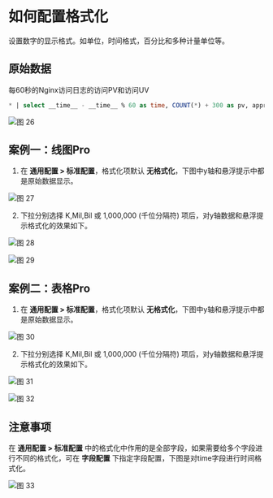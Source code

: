#  如何配置格式化

设置数字的显示格式。如单位，时间格式，百分比和多种计量单位等。

## 原始数据
每60秒的Nginx访问日志的访问PV和访问UV

```sql
* | select __time__ - __time__ % 60 as time, COUNT(*) + 300 as pv, approx_distinct(remote_addr) as uv GROUP BY time order by time limit 200
```

![图 26](/img/src/visulization/generalDashbaord/fieldFormat/0165b0c1af50fe351159dee22121e138d6a2f63e1c167a71138eaf52fe7d88d7.png)  

## 案例一：线图Pro

1. 在 **通用配置 > 标准配置**，格式化项默认 **无格式化**，下图中y轴和悬浮提示中都是原始数据显示。

![图 27](/img/src/visulization/generalDashbaord/fieldFormat/16f4896d9accec4976e9b86db84780ec8f22bd3cf7cef10094d3ed6c24d298db.png)

2. 下拉分别选择 K,Mil,Bil 或 1,000,000 (千位分隔符) 项后，对y轴数据和悬浮提示格式化的效果如下。

![图 28](/img/src/visulization/generalDashbaord/fieldFormat/935933a7955d58caef844c6f155ebf8457b2de6bbb145c29681b868e6513eae5.png)  

![图 29](/img/src/visulization/generalDashbaord/fieldFormat/03b9f6e81668d732435f2376bbbb1d9761da15192d390bfe5138b03ca1521b3b.png) 

## 案例二：表格Pro
1. 在 **通用配置 > 标准配置**，格式化项默认 **无格式化**，下图中y轴和悬浮提示中都是原始数据显示。

![图 30](/img/src/visulization/generalDashbaord/fieldFormat/07ef4b4dab69bb2746afdfaca1f4f5a2acb394cae1bb9bb0cf40485de80a1d6a.png)  

2. 下拉分别选择 K,Mil,Bil 或 1,000,000 (千位分隔符) 项后，对y轴数据和悬浮提示格式化的效果如下。

![图 31](/img/src/visulization/generalDashbaord/fieldFormat/70fbea25f4fb2bfafb432cd759a6878adb90a266a876d91c7dcab5b26ed0b863.png) 

![图 32](/img/src/visulization/generalDashbaord/fieldFormat/a460bbbf58c15bbf0a832e33ec12b0bc00b17f089a2257699a9d4086005511ea.png) 


## 注意事项

在 **通用配置 > 标准配置** 中的格式化中作用的是全部字段，如果需要给多个字段进行不同的格式化，可在 **字段配置** 下指定字段配置，下图是对time字段进行时间格式化。

![图 33](/img/src/visulization/generalDashbaord/fieldFormat/fc25708c9121fc94583d392daaa4af5cb608c9569d777819a4a9ee112ffe0f42.png)  
